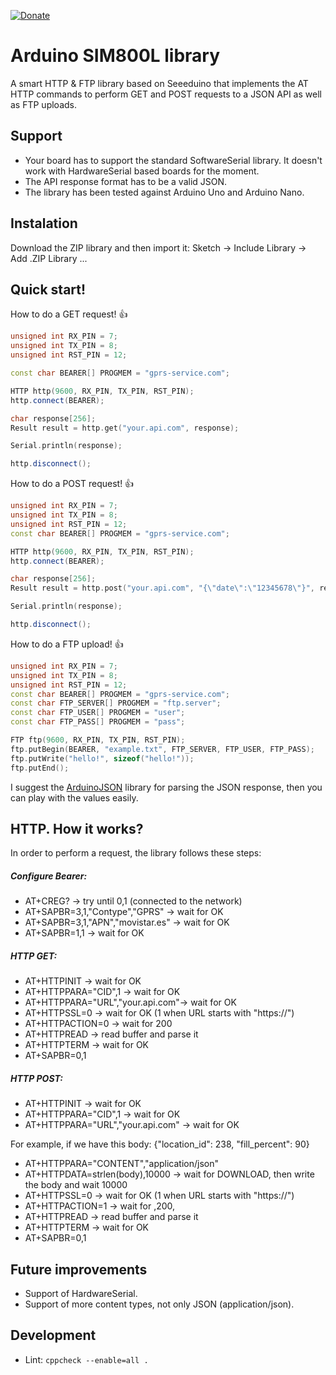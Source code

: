 
[![Donate](https://img.shields.io/badge/Donate-PayPal-green.svg)](https://www.paypal.com/cgi-bin/webscr?cmd=_donations&business=58Y36H29935PW&item_name=Support+me+to+continue+developing+features&currency_code=EUR&source=url)

# Arduino SIM800L library
A smart HTTP & FTP library based on Seeeduino that implements the AT HTTP commands to perform GET and POST requests to a JSON API as well as FTP uploads.

## Support
* Your board has to support the standard SoftwareSerial library. It doesn't work with HardwareSerial based boards for the moment.
* The API response format has to be a valid JSON.
* The library has been tested against Arduino Uno and Arduino Nano.

## Instalation
Download the ZIP library and then import it: Sketch -> Include Library -> Add .ZIP Library ...

## Quick start!

How to do a GET request! :+1:

``` c++
unsigned int RX_PIN = 7;
unsigned int TX_PIN = 8;
unsigned int RST_PIN = 12;

const char BEARER[] PROGMEM = "gprs-service.com";

HTTP http(9600, RX_PIN, TX_PIN, RST_PIN);
http.connect(BEARER);

char response[256];
Result result = http.get("your.api.com", response);

Serial.println(response);

http.disconnect();

```

How to do a POST request! :+1:

``` c++
unsigned int RX_PIN = 7;
unsigned int TX_PIN = 8;
unsigned int RST_PIN = 12;
const char BEARER[] PROGMEM = "gprs-service.com";

HTTP http(9600, RX_PIN, TX_PIN, RST_PIN);
http.connect(BEARER);

char response[256];
Result result = http.post("your.api.com", "{\"date\":\"12345678\"}", response);

Serial.println(response);

http.disconnect();
```

How to do a FTP upload! :+1:

``` c++
unsigned int RX_PIN = 7;
unsigned int TX_PIN = 8;
unsigned int RST_PIN = 12;
const char BEARER[] PROGMEM = "gprs-service.com";
const char FTP_SERVER[] PROGMEM = "ftp.server";
const char FTP_USER[] PROGMEM = "user";
const char FTP_PASS[] PROGMEM = "pass";

FTP ftp(9600, RX_PIN, TX_PIN, RST_PIN);
ftp.putBegin(BEARER, "example.txt", FTP_SERVER, FTP_USER, FTP_PASS);
ftp.putWrite("hello!", sizeof("hello!"));
ftp.putEnd();

```

I suggest the [ArduinoJSON](https://github.com/bblanchon/ArduinoJson) library for parsing the JSON response, then you can play with the values easily.

## HTTP. How it works?
In order to perform a request, the library follows these steps:

##### Configure Bearer:

  - AT+CREG? -> try until 0,1 (connected to the network)
  - AT+SAPBR=3,1,"Contype","GPRS" -> wait for OK
  - AT+SAPBR=3,1,"APN","movistar.es" -> wait for OK
  - AT+SAPBR=1,1 -> wait for OK

##### HTTP GET:

  - AT+HTTPINIT -> wait for OK
  - AT+HTTPPARA="CID",1 -> wait for OK
  - AT+HTTPPARA="URL","your.api.com"-> wait for OK
  - AT+HTTPSSL=0 -> wait for OK (1 when URL starts with "https://")
  - AT+HTTPACTION=0 -> wait for 200
  - AT+HTTPREAD -> read buffer and parse it
  - AT+HTTPTERM -> wait for OK
  - AT+SAPBR=0,1

##### HTTP POST:
  - AT+HTTPINIT -> wait for OK
  - AT+HTTPPARA="CID",1 -> wait for OK
  - AT+HTTPPARA="URL","your.api.com" -> wait for OK

  For example, if we have this body: {"location_id": 238, "fill_percent": 90}

  - AT+HTTPPARA="CONTENT","application/json"
  - AT+HTTPDATA=strlen(body),10000 -> wait for DOWNLOAD, then write the body and wait 10000
  - AT+HTTPSSL=0 -> wait for OK (1 when URL starts with "https://")
  - AT+HTTPACTION=1 -> wait for ,200,
  - AT+HTTPREAD -> read buffer and parse it
  - AT+HTTPTERM -> wait for OK
  - AT+SAPBR=0,1

## Future improvements

- Support of HardwareSerial.
- Support of more content types, not only JSON (application/json).


## Development
- Lint: `cppcheck --enable=all .`